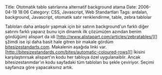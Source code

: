 Title: Ototmatik tablo satırlarına alternatif background atama
Date: 2006-04-19 18:06
Category: CSS, Javascript, Web Standartları
Tags: ardalan, background, Javascript, otomatik satır renklendirme, table, zebra tablolar

Tabloları daha anlaşılır yapmak için bir satırın background'un farklı
diğer satırını farklı yaparız bunu için dinamik ilk çözümü(en azından
benim gördüğüm) alispart da idi
[http://www.alistapart.com/articles/zebratables/][] <!--more--> şžimdi
ise işi daha basit hale gitren bir makale gördüm
[bitesizestandarts.com][]. Makalenin aşağıda linki var.
[http://bitesizestandards.com/bites/automatic-coloured-rows][] İkisini
karşılaştırırsak alispart'ın kodu her tabloya özel uygulanaiblir. Ancak
bitesizestanmdar'ın kodu sayfadaki tüm tabloları bu şekle çeviriyor.
Seçimi sayfanıza göre yapacaksınız artık.

  [http://www.alistapart.com/articles/zebratables/]: http://www.alistapart.com/articles/zebratables/
  [bitesizestandarts.com]: http://www.bitesizestandarts.com
  [http://bitesizestandards.com/bites/automatic-coloured-rows]: http://bitesizestandards.com/bites/automatic-coloured-rows
